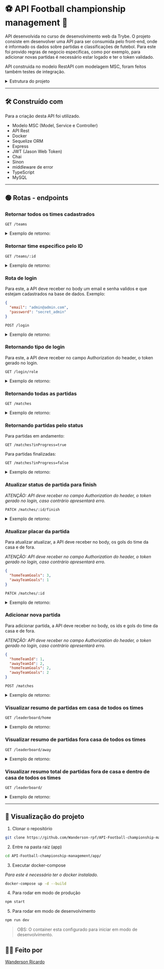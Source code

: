 # :soccer: API Football championship management :goal_net:

API desenvolvida no curso de desenvolvimento web da Trybe.
O projeto consiste em desenvolver uma API para ser consumida pelo front-end, onde é informado 
os dados sobre partidas e classificações de futebol. Para este foi provido regras de negocio especificas,
como por exemplo, para adicionar novas partidas é necessário estar logado e ter o token validado.

API construida no modelo RestAPI com modelagem MSC, foram feitos também testes de integração.


<details><summary>Estrutura do projeto</summary></br>

O projeto é composto de 4 entidades importantes para sua estrutura:


:one: Banco de dados:
Será um container docker MySQL já configurado no docker-compose através de um serviço definido como db.
Tem o papel de fornecer dados para o serviço de backend.

:two: Back-end:
Deve rodar na porta 3001, pois o front-end faz requisições para ele nessa porta por padrão;
Sua aplicação deve ser inicializada a partir do arquivo app/backend/src/server.ts;
Garanta que o express é executado e a aplicação ouve a porta que vem das variáveis de ambiente;

:three: Front-end:
O front já está concluído, não é foi necessário necessário realizar modificações no mesmo.

:four: Docker:
O docker-compose tem a responsabilidade de unir todos os serviços conteinerizados (backend, frontend e db) e subir o projeto completo com o comando npm run compose:up;
</details>

---

## 🛠️ Construído com

Para a criação desta API foi utilizado.
- Modelo MSC (Model, Service e Controller)
- API Rest
- Docker
- Sequelize ORM
- Express
- JWT (Jason Web Token)
- Chai
- Sinon
- middleware de error
- TypeScript
- MySQL

---
## :green_circle: Rotas - endpoints

### Retornar todos os times cadastrados
``` http
GET /teams
```
<details><summary>Exemplo de retorno:</summary></br>

Em caso de sucesso (status 200):
```json
[
  {
    "id": 1,
    "teamName": "Avaí/Kindermann"
  },
  {
    "id": 2,
    "teamName": "Bahia"
  },
  ...
  {
    "id": 15,
    "teamName": "São José-SP"
  },
  {
    "id": 16,
    "teamName": "São Paulo"
  }
]
```

</details>


### Retornar time especifico pelo ID
``` http
GET /teams/:id
```
<details><summary>Exemplo de retorno:</summary></br>

Em caso de sucesso (status 200):
```json
  {
	"id": 5,
	"teamName": "Cruzeiro"
  }
```

</details>

### Rota de login

Para este, a API deve receber no body um email e senha validos e que estejam cadastrados na base de dados.
Exemplo:
```json
{
  "email": "admin@admin.com",
  "password": "secret_admin"
}
```
``` http
POST /login
```
<details><summary>Exemplo de retorno:</summary></br>

Em caso de sucesso (status 200):
```json
{
  "token": Aqui será apresentado o token gerado para o usuário em questão.
}
```

Em caso de erro (status 400):
```json
{
  "message": "All fields must be filled"
}
```

Em caso de erro (status 401):
```json
{
  "message": "Invalid email or password"
}
```

</details>

### Retornando tipo de login

Para este, a API deve receber no campo Authorization do header, o token gerado no login.

``` http
GET /login/role
```
<details><summary>Exemplo de retorno:</summary></br>

Em caso de sucesso (status 200):
```json
{
  "role": "admin"
}
```

Em caso de erro (status 401):
```json
{
 "message": "Token not found"
}

ou

{
  "message": "Token must be a valid token"
}
```

</details>

### Retornando todas as partidas

``` http
GET /matches
```
<details><summary>Exemplo de retorno:</summary></br>

Em caso de sucesso (status 200):
```json
[
  {
    "id": 1,
    "homeTeamId": 16,
    "homeTeamGoals": 1,
    "awayTeamId": 8,
    "awayTeamGoals": 1,
    "inProgress": false,
    "homeTeam": {
      "teamName": "São Paulo"
    },
    "awayTeam": {
      "teamName": "Grêmio"
    }
  },
  ...
  {
    "id": 47,
    "homeTeamId": 8,
    "homeTeamGoals": 1,
    "awayTeamId": 14,
    "awayTeamGoals": 2,
    "inProgress": true,
    "homeTeam": {
      "teamName": "Grêmio"
    },
    "awayTeam": {
      "teamName": "Santos"
    }
  },
  {
    "id": 48,
    "homeTeamId": 13,
    "homeTeamGoals": 1,
    "awayTeamId": 2,
    "awayTeamGoals": 1,
    "inProgress": true,
    "homeTeam": {
      "teamName": "Real Brasília"
    },
    "awayTeam": {
      "teamName": "Bahia"
    }
  }
]
```

</details>

### Retornando partidas pelo status

Para partidas em andamento:
``` http
GET /matches?inProgress=true
```

Para partidas finalizadas:
``` http
GET /matches?inProgress=false
```
<details><summary>Exemplo de retorno:</summary></br>

Em caso de sucesso (status 200):
```json
[
  {
    "id": 41,
    "homeTeamId": 16,
    "homeTeamGoals": 2,
    "awayTeamId": 9,
    "awayTeamGoals": 0,
    "inProgress": true,
    "homeTeam": {
      "teamName": "São Paulo"
    },
    "awayTeam": {
      "teamName": "Internacional"
    }
  },
  ...
  {
    "id": 48,
    "homeTeamId": 13,
    "homeTeamGoals": 1,
    "awayTeamId": 2,
    "awayTeamGoals": 1,
    "inProgress": true,
    "homeTeam": {
      "teamName": "Real Brasília"
    },
    "awayTeam": {
      "teamName": "Bahia"
    }
  }
]
```

Em caso de erro (status 500):
```json
{
  "message": "Invalid parameter"
}
```

</details>

### Atualizar status de partida para finish
*ATENÇÃO: API deve receber no campo Authorization do header, o token gerado no login, caso contrário apresentará erro.*

``` http
PATCH /matches/:id/finish
```

<details><summary>Exemplo de retorno:</summary></br>

Em caso de sucesso (status 200):
```json
{
  "message": "Finished"
}
```

Em caso de erro (status 404):
```json
{
  "message": "Match not found"
}
```

</details>

### Atualizar placar da partida
Para atualizar atualizar, a API deve receber no body, os gols do time da casa e de fora.

*ATENÇÃO: API deve receber no campo Authorization do header, o token gerado no login, caso contrário apresentará erro.*

```json
{
  "homeTeamGoals": 3,
  "awayTeamGoals": 1
}
```

``` http
PATCH /matches/:id
```

<details><summary>Exemplo de retorno:</summary></br>

Em caso de sucesso (status 200):
```json
{
  "message": "Score updated"
}
```

Em caso de erro (status 404):
```json
{
  "message": "Match not found"
}
```

</details>

### Adicionar nova partida
Para adicionar partida, a API deve receber no body, os ids e gols do time da casa e de fora.

*ATENÇÃO: API deve receber no campo Authorization do header, o token gerado no login, caso contrário apresentará erro.*

```json
{
  "homeTeamId": 1, 
  "awayTeamId": 2, 
  "homeTeamGoals": 2,
  "awayTeamGoals": 2
}
```

``` http
POST /matches
```

<details><summary>Exemplo de retorno:</summary></br>

Em caso de sucesso (status 201):
```json
{
  "id": 49,
  "homeTeamId": 1,
  "awayTeamId": 2,
  "homeTeamGoals": 2,
  "awayTeamGoals": 2,
  "inProgress": true
}
```

</details>

### Visualizar resumo de partidas em casa de todos os times

``` http
GET /leaderboard/home
```

<details><summary>Exemplo de retorno:</summary></br>

Em caso de sucesso (status 200):
```json
[
  {
    "name": "Santos",
    "totalPoints": 9,
    "totalGames": 3,
    "totalVictories": 3,
    "totalDraws": 0,
    "totalLosses": 0,
    "goalsFavor": 9,
    "goalsOwn": 3,
    "goalsBalance": 6,
    "efficiency": "100.00"
  },
  {
    "name": "Palmeiras",
    "totalPoints": 7,
    "totalGames": 3,
    "totalVictories": 2,
    "totalDraws": 1,
    "totalLosses": 0,
    "goalsFavor": 10,
    "goalsOwn": 5,
    "goalsBalance": 5,
    "efficiency": "77.78"
  },
  ...
  {
    "name": "Bahia",
    "totalPoints": 0,
    "totalGames": 3,
    "totalVictories": 0,
    "totalDraws": 0,
    "totalLosses": 3,
    "goalsFavor": 0,
    "goalsOwn": 4,
    "goalsBalance": -4,
    "efficiency": "0.00"
  }
]
```

</details>

### Visualizar resumo de partidas fora casa de todos os times

``` http
GET /leaderboard/away
```

<details><summary>Exemplo de retorno:</summary></br>

Em caso de sucesso (status 200):
```json
[
  {
    "name": "Palmeiras",
    "totalPoints": 6,
    "totalGames": 2,
    "totalVictories": 2,
    "totalDraws": 0,
    "totalLosses": 0,
    "goalsFavor": 7,
    "goalsOwn": 0,
    "goalsBalance": 7,
    "efficiency": "100.00"
  },
  {
    "name": "Corinthians",
    "totalPoints": 6,
    "totalGames": 3,
    "totalVictories": 2,
    "totalDraws": 0,
    "totalLosses": 1,
    "goalsFavor": 6,
    "goalsOwn": 2,
    "goalsBalance": 4,
    "efficiency": "66.67"
  },
  ...
  {
    "name": "Napoli-SC",
    "totalPoints": 0,
    "totalGames": 4,
    "totalVictories": 0,
    "totalDraws": 0,
    "totalLosses": 4,
    "goalsFavor": 1,
    "goalsOwn": 13,
    "goalsBalance": -12,
    "efficiency": "0.00"
  }
]
```

</details>

### Visualizar resumo total de partidas fora de casa e dentro de casa de todos os times

``` http
GET /leaderboard/
```

<details><summary>Exemplo de retorno:</summary></br>

Em caso de sucesso (status 200):
```json
[
  {
    "name": "Palmeiras",
    "totalPoints": 13,
    "totalGames": 5,
    "totalVictories": 4,
    "totalDraws": 1,
    "totalLosses": 0,
    "goalsFavor": 17,
    "goalsOwn": 5,
    "goalsBalance": 12,
    "efficiency": "86.67"
  },
  {
    "name": "Corinthians",
    "totalPoints": 12,
    "totalGames": 5,
    "totalVictories": 4,
    "totalDraws": 0,
    "totalLosses": 1,
    "goalsFavor": 12,
    "goalsOwn": 3,
    "goalsBalance": 9,
    "efficiency": "80.00"
  },
  ...
  {
    "name": "Napoli-SC",
    "totalPoints": 2,
    "totalGames": 6,
    "totalVictories": 0,
    "totalDraws": 2,
    "totalLosses": 4,
    "goalsFavor": 3,
    "goalsOwn": 15,
    "goalsBalance": -12,
    "efficiency": "11.11"
  }
]
```

</details>

---

## 🚀 Visualização do projeto

1. Clonar o repositório

```bash
git clone https://github.com/Wanderson-rpf/API-Football-championship-management.git
```

2. Entre na pasta raiz (app)

```bash
cd API-Football-championship-management/app/
```

3. Executar docker-compose

*Para este é necessário ter o docker instalado.*

```bash
docker-compose up -d --build
```

4. Para rodar em modo de produção

```bash
npm start
```

5. Para rodar em modo de desenvolvimento

```bash
npm run dev
```

> OBS: O container esta configurado para iniciar em modo de desenvolvimento.

## :man_technologist: Feito por
[Wanderson Ricardo](https://www.linkedin.com/in/wanderson-ricardo-dev/)
